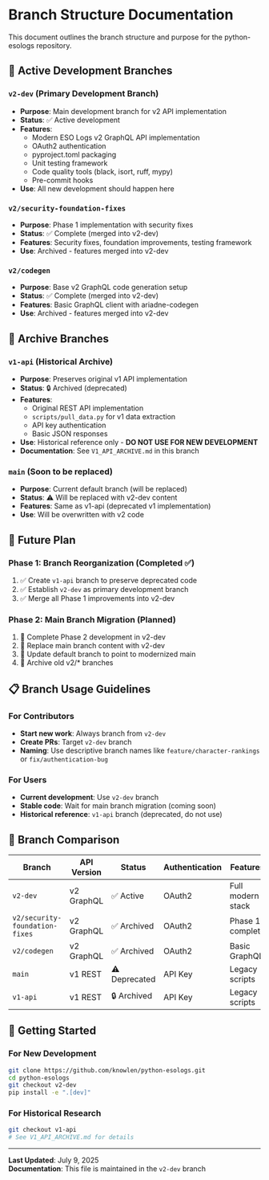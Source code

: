 # Branch Structure Documentation

This document outlines the branch structure and purpose for the python-esologs repository.

## 🌟 Active Development Branches

### `v2-dev` (Primary Development Branch)
- **Purpose**: Main development branch for v2 API implementation
- **Status**: ✅ Active development
- **Features**: 
  - Modern ESO Logs v2 GraphQL API implementation
  - OAuth2 authentication
  - pyproject.toml packaging
  - Unit testing framework
  - Code quality tools (black, isort, ruff, mypy)
  - Pre-commit hooks
- **Use**: All new development should happen here

### `v2/security-foundation-fixes`
- **Purpose**: Phase 1 implementation with security fixes
- **Status**: ✅ Complete (merged into v2-dev)
- **Features**: Security fixes, foundation improvements, testing framework
- **Use**: Archived - features merged into v2-dev

### `v2/codegen` 
- **Purpose**: Base v2 GraphQL code generation setup
- **Status**: ✅ Complete (merged into v2-dev)
- **Features**: Basic GraphQL client with ariadne-codegen
- **Use**: Archived - features merged into v2-dev

## 📜 Archive Branches

### `v1-api` (Historical Archive)
- **Purpose**: Preserves original v1 API implementation
- **Status**: 🔒 Archived (deprecated)
- **Features**:
  - Original REST API implementation
  - `scripts/pull_data.py` for v1 data extraction
  - API key authentication
  - Basic JSON responses
- **Use**: Historical reference only - **DO NOT USE FOR NEW DEVELOPMENT**
- **Documentation**: See `V1_API_ARCHIVE.md` in this branch

### `main` (Soon to be replaced)
- **Purpose**: Current default branch (will be replaced)
- **Status**: ⚠️ Will be replaced with v2-dev content
- **Features**: Same as v1-api (deprecated v1 implementation)
- **Use**: Will be overwritten with v2 code

## 🔄 Future Plan

### Phase 1: Branch Reorganization (Completed ✅)
1. ✅ Create `v1-api` branch to preserve deprecated code
2. ✅ Establish `v2-dev` as primary development branch
3. ✅ Merge all Phase 1 improvements into v2-dev

### Phase 2: Main Branch Migration (Planned)
1. 🚧 Complete Phase 2 development in v2-dev
2. 🚧 Replace main branch content with v2-dev
3. 🚧 Update default branch to point to modernized main
4. 🚧 Archive old v2/* branches

## 📋 Branch Usage Guidelines

### For Contributors
- **Start new work**: Always branch from `v2-dev`
- **Create PRs**: Target `v2-dev` branch
- **Naming**: Use descriptive branch names like `feature/character-rankings` or `fix/authentication-bug`

### For Users
- **Current development**: Use `v2-dev` branch
- **Stable code**: Wait for main branch migration (coming soon)
- **Historical reference**: `v1-api` branch (deprecated, do not use)

## 🎯 Branch Comparison

| Branch | API Version | Status | Authentication | Features | Use Case |
|--------|-------------|--------|----------------|----------|----------|
| `v2-dev` | v2 GraphQL | ✅ Active | OAuth2 | Full modern stack | **Use this** |
| `v2/security-foundation-fixes` | v2 GraphQL | ✅ Archived | OAuth2 | Phase 1 complete | Reference |
| `v2/codegen` | v2 GraphQL | ✅ Archived | OAuth2 | Basic GraphQL | Reference |
| `main` | v1 REST | ⚠️ Deprecated | API Key | Legacy scripts | **Avoid** |
| `v1-api` | v1 REST | 🔒 Archived | API Key | Legacy scripts | **Archive only** |

## 🚀 Getting Started

### For New Development
```bash
git clone https://github.com/knowlen/python-esologs.git
cd python-esologs
git checkout v2-dev
pip install -e ".[dev]"
```

### For Historical Research
```bash
git checkout v1-api
# See V1_API_ARCHIVE.md for details
```

---

**Last Updated**: July 9, 2025  
**Documentation**: This file is maintained in the `v2-dev` branch